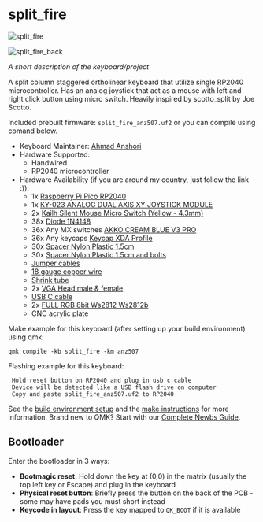 # split_fire

![split_fire](https://anz507.sirv.com/Images/built-another-handwired-keyboard-split-fire-v0-e18ox8nhrnyb1.webp)

![split_fire_back](https://anz507.sirv.com/Images/built-another-handwired-keyboard-split-fire-v0-8p7fp9nhrnyb1.webp)

*A short description of the keyboard/project*

A split column staggered ortholinear keyboard that utilize single RP2040 microcontroller.
Has an analog joystick that act as a mouse with left and right click button using micro switch.
Heavily inspired by scotto_split by Joe Scotto.

Included prebuilt firmware: `split_fire_anz507.uf2` or you can compile using comand below.

* Keyboard Maintainer: [Ahmad Anshori](https://github.com/anz507)
* Hardware Supported:
    - Handwired
    - RP2040 microcontroller
* Hardware Availability (if you are around my country, just follow the link :)):
    - 1x [Raspberry Pi Pico RP2040](https://tokopedia.link/spW8kgkinEb)
    - 1x [KY-023 ANALOG DUAL AXIS XY JOYSTICK MODULE](https://tokopedia.link/IzSp9CvinEb)
    - 2x [Kailh Silent Mouse Micro Switch (Yellow - 4.3mm)](https://tokopedia.link/VJXXyjxinEb)
    - 38x [Diode 1N4148](https://tokopedia.link/2BAQzdzinEb)
    - 36x Any MX switches [AKKO CREAM BLUE V3 PRO](https://tokopedia.link/cydDV9CinEb)
    - 36x Any keycaps [Keycap XDA Profile](https://tokopedia.link/f4nmNosjnEb)
    - 30x [Spacer Nylon Plastic 1.5cm](https://www.tokopedia.com/anugrah-solo/spacer-nylon-plastik-penyangga-dudukan-pcb-5mm-1cm-1-5cm-2cm-3cm-1-5cm?utm_campaign=PDP-13423170-6923831712-011123&utm_source=salinlink&utm_medium=share)
    - 30x [Spacer Nylon Plastic 1.5cm and bolts](https://www.tokopedia.com/anugrah-solo/spacer-nylon-plastik-penyangga-dudukan-pcb-5mm-1cm-1-5cm-2cm-3cm-1-5cm?utm_campaign=PDP-13423170-6923831712-011123&utm_source=salinlink&utm_medium=share)
    - [Jumper cables](https://tokopedia.link/h2Ytq9SinEb)
    - [18 gauge copper wire](https://tokopedia.link/tYikGZ7inEb)
    - [Shrink tube](https://tokopedia.link/kHjJH4bjnEb)
    - 2x [VGA Head male & female](https://tokopedia.link/t5cJnAgjnEb)
    - [USB C cable](https://tokopedia.link/q7gD8YnjnEb)
    - 2x [FULL RGB 8bit Ws2812 Ws2812b](https://tokopedia.link/JOORCQrYrEbP)
    - CNC acrylic plate


Make example for this keyboard (after setting up your build environment) using qmk:

    qmk compile -kb split_fire -km anz507

Flashing example for this keyboard:

     Hold reset button on RP2040 and plug in usb c cable
     Device will be detected like a USB flash drive on computer
     Copy and paste split_fire_anz507.uf2 to RP2040

See the [build environment setup](https://docs.qmk.fm/#/getting_started_build_tools) and the [make instructions](https://docs.qmk.fm/#/getting_started_make_guide) for more information. Brand new to QMK? Start with our [Complete Newbs Guide](https://docs.qmk.fm/#/newbs).

## Bootloader

Enter the bootloader in 3 ways:

* **Bootmagic reset**: Hold down the key at (0,0) in the matrix (usually the top left key or Escape) and plug in the keyboard
* **Physical reset button**: Briefly press the button on the back of the PCB - some may have pads you must short instead
* **Keycode in layout**: Press the key mapped to `QK_BOOT` if it is available
